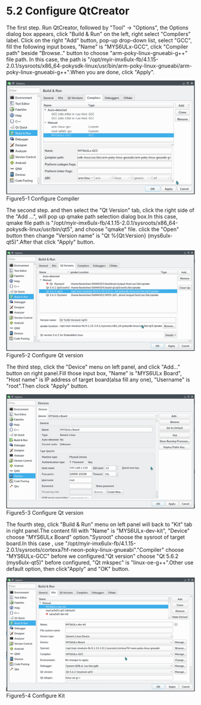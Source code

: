 # 5.2 Configure QtCreator

The first step. Run QtCreator, followed by "Tool" -> "Options", the Options dialog box appears, click "Build & Run" on the left, right select "Compilers" label.
Click on the right "Add" button, pop-up drop-down list, select "GCC", fill the following input boxes, "Name" is "MYS6ULx-GCC", click "Compiler path" beside "Browse.." button to choose "arm-poky-linux-gnueabi-g++" file path. In this case, the path is "/opt/myir-imx6ulx-fb/4.1.15-2.0.1/sysroots/x86_64-pokysdk-linux/usr/bin/arm-poky-linux-gnueabi/arm-poky-linux-gnueabi-g++".When you are done, click "Apply".

![](image/5-2-1.png)
Figure5-1 Configure Compiler

The second step. and then select the "Qt Version" tab, click the right side of the "Add ...", will pop up qmake path selection dialog box.In this case, qmake file path is "/opt/myir-imx6ulx-fb/4.1.15-2.0.1/sysroots/x86_64-pokysdk-linux/usr/bin/qt5", and choose "qmake" file. click the "Open" button then change "Version name" is "Qt %{Qt:Version} (mys6ulx-qt5)".After that click "Apply" button.

![](image/5-2-2.png)
Figure5-2 Configure Qt version

The third step, click the "Device" menu on left panel, and click "Add..." button on right panel.Fill those input box, "Name" is "MYS6ULx Board", "Host name" is IP address of target board(alsa fill any one), "Username" is "root".Then clock "Apply" button.

![](image/5-2-3.png)
Figure5-3 Configure Qt version

The fourth step, click "Build & Run" menu on left panel will back to "Kit" tab in right panel.The content fill with "Name" is "MYS6ULx-dev-kit", "Device" choose "MYS6ULx Board" option."Sysroot" choose the sysroot of target board.In this case , use "/opt/myir-imx6ulx-fb/4.1.15-2.0.1/sysroots/cortexa7hf-neon-poky-linux-gnueabi"."Compiler" choose "MYS6ULx-GCC" before we configured."Qt version" choose "Qt 5.6.2 (mys6ulx-qt5)" before configured, "Qt mkspec" is "linux-oe-g++".Other use default option, then click"Apply" and "OK" button.


![](image/5-2-4.png)
Figure5-4 Configure Kit
